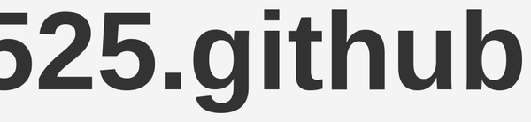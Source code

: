 # LXH0525.github.io
<!DOCTYPE html>
<html lang="zh-CN">
<head>
    <meta charset="UTF-8">
    <meta name="viewport" content="width=device-width, initial-scale=1.0">
    <title>001</title>
    <style>
               body {
            display: flex;
            justify-content: center;
            align-items: center;
            height: 100vh;
            margin: 0;
            font-family: Arial, sans-serif;
            font-size: 100px; 
            color: #333; /* 字体颜色 */
            background-color: #f4f4f4; /* 背景颜色 */
        }
    </style>
</head>
<body>
    <div>123650</div> <!-- 要展示的数字 -->
</body>
</html>
